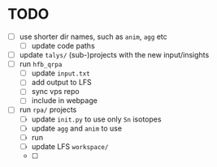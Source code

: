 # TODO

- [ ] use shorter dir names, such as `anim`, `agg` etc
    - [ ] update code paths

- [ ] update `talys/` (sub-)projects with the new input/insights
- [ ] run `hfb_qrpa`
    - [ ] update `input.txt`
    - [ ] add output to LFS
    - [ ] sync vps repo
    - [ ] include in webpage

- [ ] run `rpa/` projects
    - [ ] update `init.py` to use only `Sn` isotopes
    - [ ] update `agg` and `anim` to use 
    - [ ] run
    - [ ] update LFS `workspace/`
    - [ ] 
